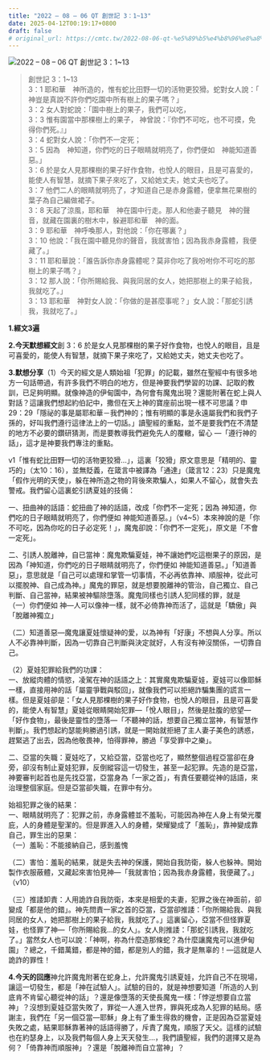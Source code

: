 ```yaml
---
title: "2022 – 08 – 06 QT 創世記 3：1~13"
date: 2025-04-12T00:19:17+0800
draft: false
# original_url: https://cmtc.tw/2022-08-06-qt-%e5%89%b5%e4%b8%96%e8%a8%98-3%ef%bc%9a113
---
```


![2022 – 08 – 06 QT 創世記 3：1\~13](/images/qt.jpg  "2022 – 08 – 06 QT 創世記 3：1\~13")

> 創世記 3：1\~13  
> 3：1 耶和華　神所造的，惟有蛇比田野一切的活物更狡猾。蛇對女人說：「　神豈是真說不許你們吃園中所有樹上的果子嗎？」  
> 3：2 女人對蛇說：「園中樹上的果子，我們可以吃，  
> 3：3 惟有園當中那棵樹上的果子， 神曾說：『你們不可吃，也不可摸，免得你們死。』」  
> 3：4 蛇對女人說：「你們不一定死；  
> 3：5 因為　神知道，你們吃的日子眼睛就明亮了，你們便如　神能知道善惡。」  
> 3：6 於是女人見那棵樹的果子好作食物，也悅人的眼目，且是可喜愛的，能使人有智慧，就摘下果子來吃了，又給她丈夫，她丈夫也吃了。  
> 3：7 他們二人的眼睛就明亮了，才知道自己是赤身露體，便拿無花果樹的葉子為自己編做裙子。  
> 3：8 天起了涼風，耶和華　神在園中行走。那人和他妻子聽見　神的聲音，就藏在園裏的樹木中，躲避耶和華　神的面。  
> 3：9 耶和華　神呼喚那人，對他說：「你在哪裏？」  
> 3：10 他說：「我在園中聽見你的聲音，我就害怕；因為我赤身露體，我便藏了。」  
> 3：11 耶和華說：「誰告訴你赤身露體呢？莫非你吃了我吩咐你不可吃的那樹上的果子嗎？」  
> 3：12 那人說：「你所賜給我、與我同居的女人，她把那樹上的果子給我，我就吃了。」  
> 3：13 耶和華　神對女人說：「你做的是甚麼事呢？」女人說：「那蛇引誘我，我就吃了。」

**1.經文3遍**

**2.今天默想經文**創 3：6 於是女人見那棵樹的果子好作食物，也悅人的眼目，且是可喜愛的，能使人有智慧，就摘下果子來吃了，又給她丈夫，她丈夫也吃了。

**3.默想分享**（1）今天的經文是人類始祖「犯罪」的記載，雖然在聖經中有很多地方一句話帶過，有許多我們不明白的地方，但是神要我們學習的功課、記取的教訓，已足夠明顯。就像神造的伊甸園中，為何會有魔鬼出現？還能附著在蛇上與人對話？這讓我們想起約伯記中，撒但在天上神的寶座前出現一樣不可思議？申29：29「隱祕的事是屬耶和華－我們神的；惟有明顯的事是永遠屬我們和我們子孫的，好叫我們遵行這律法上的一切話。」讀聖經的重點，並不是要我們在不清楚的地方不必要的鑽研猜測，而是要教導我們避免先人的覆轍，留心 —「遵行神的話」，這才是神要我們專注的重點。

v1「惟有蛇比田野一切的活物更狡猾…」，這裏「狡猾」原文意思是「精明的、靈巧的」（太10：16），並無貶義，在箴言中被譯為「通達」（箴言12：23）只是魔鬼「假作光明的天使」，躲在神所造之物的背後來欺騙人，如果人不留心，就會失去警戒。我們留心這裏蛇引誘夏娃的技倆：

一、扭曲神的話語：蛇扭曲了神的話語，改成「你們不一定死；因為 神知道，你們吃的日子眼睛就明亮了，你們便如 神能知道善惡。」（v4\~5）本來神說的是「你不可吃，因為你吃的日子必定死！」，魔鬼卻說：「你們不一定死」，原文是「不會一定死」。

二、引誘人脫離神，自已當神：魔鬼欺騙夏娃，神不讓她們吃這樹果子的原因，是因為「神知道，你們吃的日子眼睛就明亮了，你們便如 神能知道善惡。」「知道善惡」，意思就是「自己可以處理和掌管一切事情，不必再依靠神、順服神，從此可以擺脫神、自己成為神。」魔鬼的罪惡，就是想要脫離神的管治，自己獨立、自己判斷、自己當神，結果被神驅除墮落。魔鬼同樣也引誘人犯同樣的罪，就是  
（一）你們便如 神—人可以像神一樣，就不必倚靠神而活了，這就是「驕傲」與「脫離神獨立」

（二）知道善惡—魔鬼讓夏娃懷疑神的愛，以為神有「好康」不想與人分享。所以人不必靠神判斷，因為一切靠自己判斷與決定就好，人有沒有神沒關係，一切靠自己。

（2）夏娃犯罪給我們的功課：  
一、放縱肉體的情慾，凌駕在神的話語之上：其實魔鬼欺騙夏娃，夏娃可以像耶穌一樣，直接用神的話「屬靈爭戰與駁回」，就像我們可以拒絕詐騙集團的謊言一樣。但是夏娃卻是：「女人見那棵樹的果子好作食物，也悅人的眼目，且是可喜愛的，能使人有智慧」夏娃從眼睛開始犯罪—「悅人眼目」，然後是肚腹的慾望—「好作食物」，最後是靈性的墮落—「不聽神的話，想要自己獨立當神，有智慧作判斷」。我們想起約瑟能夠勝過引誘，就是一開始就拒絕了主人妻子美色的誘惑，趕緊逃了出去，因為他敬畏神，怕得罪神，勝過「享受罪中之樂」。

二、亞當的失職：夏娃吃了，又給亞當，亞當也吃了，顯然整個過程亞當卻在身旁，卻沒有制止夏娃犯罪，反倒縱容這一切發生，甚至一起犯罪。先造的是亞當，神要審判起首也是先找亞當，亞當身為「一家之首」，有責任要聽從神的話語，來治理整個家庭。但是亞當卻失職，在罪中有分。

始祖犯罪之後的結果：  
一、眼睛就明亮了：犯罪之前，赤身露體並不羞恥，可能因為神在人身上有榮光覆庇，人的身體是聖潔的。但是罪進入人的身體，榮耀變成了「羞恥」，靠神變成靠自己，罪生出的惡果：  
（一）羞恥：不能接納自己，感到羞愧

（二）害怕：羞恥的結果，就是失去神的保護，開始自我防衛，躲人也躲神。開始製作衣服蔽體，又藏起來害怕見神—「我就害怕；因為我赤身露體，我便藏了。」（v10）

（三）推諉卸責：人用詭詐自我防衛，本來是相愛的夫妻，犯罪之後在神面前，卻變成「都是他的錯」。神先問責一家之首的亞當，亞當卻推諉：「你所賜給我、與我同居的女人，她把那樹上的果子給我，我就吃了。」這裏留心，亞當不但怪罪夏娃，也怪罪了神—「你所賜給我…的女人」。女人則推諉：「那蛇引誘我，我就吃了。」當然女人也可以說：「神啊，祢為什麼造那條蛇？為什麼讓魔鬼可以進伊甸園」？總之，千錯萬錯，都是神的錯，都是別人的錯，我才是無辜的！—這就是人詭詐的罪性！

**4.今天的回應**神允許魔鬼附著在蛇身上，允許魔鬼引誘夏娃，允許自己不在現場，讓這一切發生，都是「神在試驗人」。試驗的目的，就是神想要知道「所造的人到底肯不肯留心聽從神的話」？還是像墮落的天使長魔鬼一樣：「悖逆想要自立當神」？沒想到夏娃亞當失敗了，罪從一人進入世界，罪與死成為人犯罪的結局。感謝主，我們在「另一個亞當—耶穌」身上有了重生得救的機會，正是因為亞當夏娃失敗之處，結果耶穌靠著神的話語得勝了，斥責了魔鬼，順服了天父。這樣的試驗也在約瑟身上，以及我們每個人身上天天發生…，我們讀聖經，我們的選擇又是為何？「倚靠神而順服神」？還是「脫離神而自立當神」？